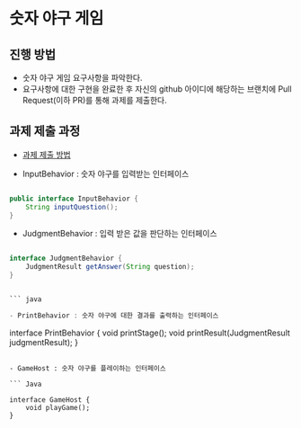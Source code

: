 # 숫자 야구 게임
## 진행 방법
* 숫자 야구 게임 요구사항을 파악한다.
* 요구사항에 대한 구현을 완료한 후 자신의 github 아이디에 해당하는 브랜치에 Pull Request(이하 PR)를 통해 과제를 제출한다.

## 과제 제출 과정
* [과제 제출 방법](https://github.com/next-step/nextstep-docs/tree/master/precourse)

- InputBehavior : 숫자 야구를 입력받는 인터페이스

``` java

public interface InputBehavior {
    String inputQuestion();
}

```

- JudgmentBehavior : 입력 받은 값을 판단하는 인터페이스


``` java

interface JudgmentBehavior {
    JudgmentResult getAnswer(String question);
}


``` java

- PrintBehavior : 숫자 야구에 대한 결과를 출력하는 인터페이스

``` 

interface PrintBehavior {
    void printStage();
    void printResult(JudgmentResult judgmentResult);
}

```

- GameHost : 숫자 야구를 플레이하는 인터페이스

``` Java

interface GameHost {
    void playGame();
}

```
